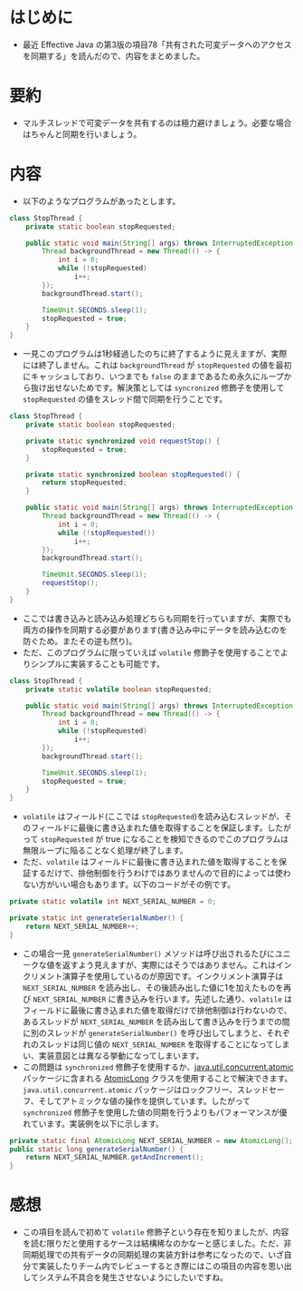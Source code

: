 
# はじめに
- 最近 Effective Java の第3版の項目78「共有された可変データへのアクセスを同期する」を読んだので、内容をまとめました。

# 要約
- マルチスレッドで可変データを共有するのは極力避けましょう。必要な場合はちゃんと同期を行いましょう。

# 内容
- 以下のようなプログラムがあったとします。
```java
class StopThread {
    private static boolean stopRequested;

    public static void main(String[] args) throws InterruptedException {
        Thread backgroundThread = new Thread(() -> {
            int i = 0;
            while (!stopRequested)
                i++;
        });
        backgroundThread.start();

        TimeUnit.SECONDS.sleep(1);
        stopRequested = true;
    }
}
```
- 一見このプログラムは1秒経過したのちに終了するように見えますが、実際には終了しません。これは `backgroundThread` が `stopRequested` の値を最初にキャッシュしており、いつまでも `false` のままであるため永久にループから抜け出せないためです。解決策としては `syncronized` 修飾子を使用して `stopRequested` の値をスレッド間で同期を行うことです。

```java
class StopThread {
    private static boolean stopRequested;

    private static synchronized void requestStop() {
        stopRequested = true;
    }

    private static synchronized boolean stopRequested() {
        return stopRequested;
    }

    public static void main(String[] args) throws InterruptedException {
        Thread backgroundThread = new Thread(() -> {
            int i = 0;
            while (!stopRequested())
                i++;
        });
        backgroundThread.start();

        TimeUnit.SECONDS.sleep(1);
        requestStop();
    }
}
```
- ここでは書き込みと読み込み処理どちらも同期を行っていますが、実際でも両方の操作を同期する必要があります(書き込み中にデータを読み込むのを防ぐため。またその逆も然り)。
- ただ、このプログラムに限っていえば `volatile` 修飾子を使用することでよりシンプルに実装することも可能です。

```java
class StopThread {
    private static volatile boolean stopRequested;

    public static void main(String[] args) throws InterruptedException {
        Thread backgroundThread = new Thread(() -> {
            int i = 0;
            while (!stopRequested)
                i++;
        });
        backgroundThread.start();

        TimeUnit.SECONDS.sleep(1);
        stopRequested = true;
    }
}
```
- `volatile` はフィールド(ここでは `stopRequested`)を読み込むスレッドが、そのフィールドに最後に書き込まれた値を取得することを保証します。したがって `stopRequested` が true になることを検知できるのでこのプログラムは無限ループに陥ることなく処理が終了します。
- ただ、`volatile` はフィールドに最後に書き込まれた値を取得することを保証するだけで、排他制御を行うわけではありませんので目的によっては使わない方がいい場合もあります。以下のコードがその例です。

```java
private static volatile int NEXT_SERIAL_NUMBER = 0;

private static int generateSerialNumber() {
    return NEXT_SERIAL_NUMBER++;
}
```
- この場合一見 `generateSerialNumber()` メソッドは呼び出されるたびにユニークな値を返すよう見えますが、実際にはそうではありません。これはインクリメント演算子を使用しているのが原因です。インクリメント演算子は `NEXT_SERIAL_NUMBER` を読み出し、その後読み出した値に1を加えたものを再び `NEXT_SERIAL_NUMBER` に書き込みを行います。先述した通り、`volatile` はフィールドに最後に書き込まれた値を取得だけで排他制御は行わないので、あるスレッドが `NEXT_SERIAL_NUMBER` を読み出して書き込みを行うまでの間に別のスレッドが `generateSerialNumber()` を呼び出してしまうと、それぞれのスレッドは同じ値の  `NEXT_SERIAL_NUMBER` を取得することになってしまい、実装意図とは異なる挙動になってしまいます。
- この問題は `synchronized` 修飾子を使用するか、[java.util.concurrent.atomic](https://docs.oracle.com/javase/jp/8/docs/api/java/util/concurrent/atomic/package-summary.html) パッケージに含まれる [AtomicLong](https://docs.oracle.com/javase/jp/8/docs/api/java/util/concurrent/atomic/AtomicLong.html) クラスを使用することで解決できます。`java.util.concurrent.atomic` パッケージはロックフリー、スレッドセーフ、そしてアトミックな値の操作を提供しています。したがって `synchronized` 修飾子を使用した値の同期を行うよりもパフォーマンスが優れています。実装例を以下に示します。

```java
private static final AtomicLong NEXT_SERIAL_NUMBER = new AtomicLong();
public static long generateSerialNumber() {
    return NEXT_SERIAL_NUMBER.getAndIncrement();
}
```

# 感想
- この項目を読んで初めて `volatile` 修飾子という存在を知りましたが、内容を読む限りだと使用するケースは結構稀なのかなーと感じました。ただ、非同期処理での共有データの同期処理の実装方針は参考になったので、いざ自分で実装したりチーム内でレビューするとき際にはこの項目の内容を思い出してシステム不具合を発生させないようにしたいですね。